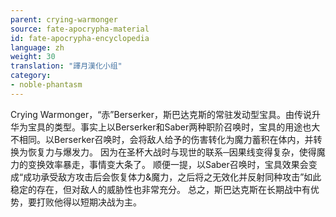 ```yaml
---
parent: crying-warmonger
source: fate-apocrypha-material
id: fate-apocrypha-encyclopedia
language: zh
weight: 30
translation: "譯月漢化小组"
category:
- noble-phantasm
---
```


Crying Warmonger，“赤”Berserker，斯巴达克斯的常驻发动型宝具。由传说升华为宝具的类型。事实上以Berserker和Saber两种职阶召唤时，宝具的用途也大不相同。以Berserker召唤时，会将敌人给予的伤害转化为魔力蓄积在体内，并转换为恢复力与爆发力。
因为在圣杯大战时与现世的联系─因果线变得复杂，使得魔力的变换效率暴走，事情变大条了。
顺便一提，以Saber召唤时，宝具效果会变成“成功承受敌方攻击后会恢复体力&魔力，之后将之无效化并反射同种攻击”如此稳定的存在，但对敌人的威胁性也非常充分。
总之，斯巴达克斯在长期战中有优势，要打败他得以短期决战为主。
